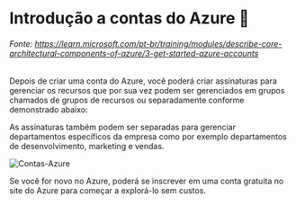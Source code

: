 # Introdução a contas do Azure 👤
###### Fonte: https://learn.microsoft.com/pt-br/training/modules/describe-core-architectural-components-of-azure/3-get-started-azure-accounts

Depois de criar uma conta do Azure, você poderá criar assinaturas para gerenciar os recursos que por sua vez podem ser gerenciados em grupos chamados de grupos de recursos ou separadamente conforme demonstrado abaixo:

As assinaturas também podem ser separadas para gerenciar departamentos específicos da empresa como por exemplo departamentos de desenvolvimento, marketing e vendas.

<img alt="Contas-Azure" src="https://learn.microsoft.com/pt-br/training/wwl-azure/describe-core-architectural-components-of-azure/media/account-scope-levels-9ceb3abd.png">

Se você for novo no Azure, poderá se inscrever em uma conta gratuita no site do Azure para começar a explorá-lo sem custos.

<!-- # Criar uma conta do Azure

Para obter mais informações sobre como criar uma conta do Azure, clique no link "Criar uma conta do Azure" no fim da página.
#### _Obs.: Você será redirecionado para outro repositório por não se tratar de um conteúdo que compõe o guia do estudante da prova de certificação da AZ-900._

# O que é a conta gratuita do Azure?

A conta gratuita do Azure é uma maneira para novos usuários começarem e explorarem. Você precisa de um número de telefone, um cartão de crédito e uma conta Microsoft ou do GitHub. **As informações do cartão de crédito são usadas somente para verificação de identidade. Você não será cobrado por nenhum serviço até que atualize para uma assinatura paga.**

# O que é a conta de estudante gratuita do Azure?

-->
